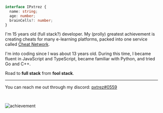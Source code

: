 ```ts
interface IPxtrez {
  name: string;
  age: number;
  brainCells?: number;
}
```

I'm 15 years old (full stack?) developer. My (prolly) greatest achievement is creating cheats for many e-learning platforms, packed into one service called [Cheat Network](https://cheatnetwork.eu).

I'm into coding since I was about 13 years old. During this time, I became fluent in JavaScript and TypeScript, became familiar with Python, and tried Go and C++.

Road to **full stack** from **fool stack**.

---

You can reach me out through my discord: [pxtrez#0559](https://discord.com/users/441244042525671424)

<br/>

![achievement](https://user-images.githubusercontent.com/79142358/201485976-659bcdc0-75ed-4609-8dc4-7ca4ffd2ff7a.png)
